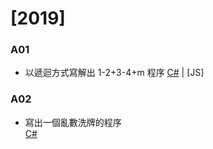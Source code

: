 # [2019]
### A01
- 以遞迴方式寫解出 1-2+3-4+m 程序 
    [C#](https://github.com/thonyl19/MyKata/blob/CSharp/CSharp/2019/A01.cs) | [JS]
### A02
- 寫出一個亂數洗牌的程序    
    [C#](https://github.com/thonyl19/MyKata/blob/CSharp/CSharp/2019/A02.cs)

 

